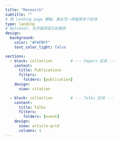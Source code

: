 ```yaml
---
title: "Research"
subtitle: ""
# 用 landing page 模板，跟主页一样能放多个区块
type: landing
# Optional: 在页面顶显示封面色
design:
  background:
    color: "#F8FBFF"
    text_color_light: false

sections:
  - block: collection        # --- Papers 区块 ---
    content:
      title: Publications
      filters:
        folders: [publication]
    design:
      view: citation

  - block: collection        # --- Talks 区块 ---
    content:
      title: Talks
      filters:
        folders: [event]
    design:
      view: article-grid
      columns: 1
---
```

